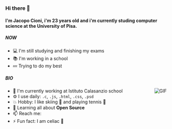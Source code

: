### Hi there 👋

#### I'm Jacopo Cioni, i'm 23 years old and i'm currently studing computer science at the University of Pisa.

##### NOW

- :computer: I'm still studying and finishing my exams
- :books: I'm working in a school
- :zzz: Trying to do my best

##### BIO

<img align="right" alt="GIF" src="https://tenor.com/view/kitten-cat-typing-typing-cat-thank-goodness-gif-16601149"/>

- 🏢 I'm currently working at Istituto Calasanzio school
- ⚙️ I use daily: `.c`, `.js`, `.html`, `.css`, `.psd`
- :boom: Hobby: I like skiing :ski: and playing tennis :tennis:
- 🌱 Learning all about **Open Source**
- 📫 Reach me: 
- ⚡️ Fun fact: I am celiac :bread:
